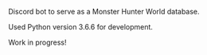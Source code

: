 Discord bot to serve as a Monster Hunter World database.

Used Python version 3.6.6 for development.

Work in progress!